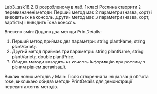 Lab3_task18.2. В розробленому в лаб. 1 класі Рослина створити 2 перевизначені методи.
Перший метод  має 2 параметри (назва, сорт) і виводить їх на консоль.
Другий метод має 3 параметри (назва, сорт, вартість) і виводить їх на консоль.

Внесено змін:
Додано два методи PrintDetails:
1. Перший метод приймає два параметри: string plantName, string plantVariety.
2. Другий метод приймає три параметри: string plantName, string plantVariety, double plantPrice.
3. Обидва методи виводять на консоль інформацію про рослину з різним рівнем деталізації.

Виклик нових методів у Main:
Після створення та ініціалізації об'єкта rose, викликано обидва методи PrintDetails для демонстрації перевантаження методів.
